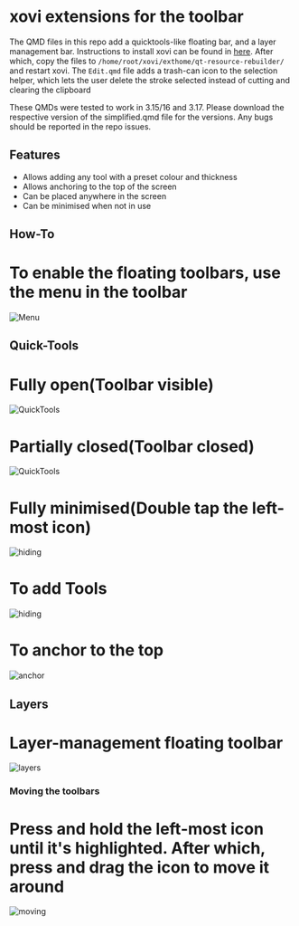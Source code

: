# xovi extensions for the toolbar


The QMD files in this repo add a quicktools-like floating bar, and a layer management bar. Instructions to install xovi can be found in [here](https://github.com/asivery/rmpp-xovi-extensions/blob/master/INSTALL.MD). 
After which, copy the files to 
`/home/root/xovi/exthome/qt-resource-rebuilder/` and restart xovi. The `Edit.qmd` file adds a trash-can icon to the selection helper, which lets the user delete the stroke selected instead of cutting and clearing the clipboard

These QMDs were tested to work in 3.15/16 and 3.17. Please download the respective version of the simplified.qmd file for the versions. Any bugs should be reported in the repo issues. 


## Features

- Allows adding any tool with a preset colour and thickness
- Allows anchoring to the top of the screen
- Can be placed anywhere in the screen
- Can be minimised when not in use


## How-To
To enable the floating toolbars, use the menu in the toolbar
===
![Menu](images/menu.png)

## Quick-Tools 
Fully open(Toolbar visible)
===
![QuickTools](images/Quicktoolsfull.png)

Partially closed(Toolbar closed)
===
![QuickTools](images/Quicktools.png)

Fully minimised(Double tap the left-most icon)
===
![hiding](images/hiding.gif)

To add Tools
===
![hiding](images/addingtools.gif)

To anchor to the top
===
![anchor](images/topanchor.gif)

## Layers
Layer-management floating toolbar
===
![layers](images/Layers.png)

### Moving the toolbars
Press and hold the left-most icon until it's highlighted. After which, press and drag the icon to move it around
===
![moving](images/moving.gif)
